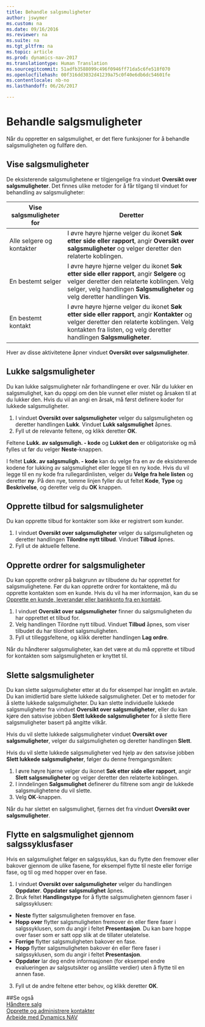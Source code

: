 ```yaml
---
title: Behandle salgsmuligheter
author: jswymer
ms.custom: na
ms.date: 09/16/2016
ms.reviewer: na
ms.suite: na
ms.tgt_pltfrm: na
ms.topic: article
ms.prod: dynamics-nav-2017
ms.translationtype: Human Translation
ms.sourcegitcommit: 51adfb3588099c496f0946ff71da5c6fe518f070
ms.openlocfilehash: 00f316dd3032d41239a75c0f40e6db6dc54601fe
ms.contentlocale: nb-no
ms.lasthandoff: 06/26/2017

---
```

# <a name="processing-sales-opportunities"></a>Behandle salgsmuligheter
Når du oppretter en salgsmulighet, er det flere funksjoner for å behandle salgsmuligheten og fullføre den.

## <a name="view-opportunities"></a>Vise salgsmuligheter
De eksisterende salgsmulighetene er tilgjengelige fra vinduet **Oversikt over salgsmuligheter**. Det finnes ulike metoder for å får tilgang til vinduet for behandling av salgsmuligheter:

|Vise salgsmuligheter for |Deretter |
|--------------------------|-----|
|Alle selgere og kontakter|I øvre høyre hjørne velger du ikonet **Søk etter side eller rapport**, angir **Oversikt over salgsmuligheter** og velger deretter den relaterte koblingen.|
|En bestemt selger|I øvre høyre hjørne velger du ikonet **Søk etter side eller rapport**, angir **Selgere** og velger deretter den relaterte koblingen. Velg selger, velg handlingen **Salgsmuligheter** og velg deretter handlingen **Vis**.|
|En bestemt kontakt|I øvre høyre hjørne velger du ikonet **Søk etter side eller rapport**, angir **Kontakter** og velger deretter den relaterte koblingen. Velg kontakten fra listen, og velg deretter handlingen **Salgsmuligheter**.|

Hver av disse aktivitetene åpner vinduet **Oversikt over salgsmuligheter**.

## <a name="close-opportunities"></a>Lukke salgsmuligheter
Du kan lukke salgsmuligheter når forhandlingene er over. Når du lukker en salgsmulighet, kan du oppgi om den ble vunnet eller mistet og årsaken til at du lukker den. Hvis du vil an angi en årsak, må først definere koder for lukkede salgsmuligheter.

1. I vinduet **Oversikt over salgsmuligheter** velger du salgsmuligheten og deretter handlingen **Lukk**. Vinduet **Lukk salgsmulighet** åpnes.
2. Fyll ut de relevante feltene, og klikk deretter **OK**.

  Feltene **Lukk. av salgsmuligh. - kode** og **Lukket den** er obligatoriske og må fylles ut før du velger **Neste**-knappen.

  I feltet **Lukk. av salgsmuligh. - kode** kan du velge fra en av de eksisterende kodene for lukking av salgsmulighet eller legge til en ny kode. Hvis du vil legge til en ny kode fra rullegardinlisten, velger du **Velge fra hele listen** og deretter **ny**. På den nye, tomme linjen fyller du ut feltet **Kode**, **Type** og **Beskrivelse**, og deretter velg du **OK** knappen.

## <a name="create-quotes-for-opportunities"></a>Opprette tilbud for salgsmuligheter
Du kan opprette tilbud for kontakter som ikke er registrert som kunder.

1. I vinduet **Oversikt over salgsmuligheter** velger du salgsmuligheten og deretter handlingen **Tilordne nytt tilbud**. Vinduet **Tilbud** åpnes.
2. Fyll ut de aktuelle feltene.

## <a name="create-sales-orders-for-opportunities"></a>Opprette ordrer for salgsmuligheter
Du kan opprette ordrer på bakgrunn av tilbudene du har opprettet for salgsmulighetene. Før du kan opprette ordrer for kontaktene, må du opprette kontakten som en kunde. Hvis du vil ha mer informasjon, kan du se [Opprette en kunde, leverandør eller bankkonto fra en kontakt](marketing-how-create-contacts-new-customers-vendors-bank-accounts.md).

1. I vinduet **Oversikt over salgsmuligheter** finner du salgsmuligheten du har opprettet et tilbud for.
2. Velg handlingen Tilordne nytt tilbud. Vinduet **Tilbud** åpnes, som viser tilbudet du har tilordnet salgsmuligheten.
3. Fyll ut tilleggsfeltene, og klikk deretter handlingen **Lag ordre**.

Når du håndterer salgsmuligheter, kan det være at du må opprette et tilbud for kontakten som salgsmuligheten er knyttet til.

## <a name="delete-opportunities"></a>Slette salgsmuligheter
Du kan slette salgsmuligheter etter at du for eksempel har inngått en avtale. Du kan imidlertid bare slette lukkede salgsmuligheter. Det er to metoder for å slette lukkede salgsmuligheter. Du kan slette individuelle lukkede salgsmuligheter fra vinduet **Oversikt over salgsmuligheter**, eller du kan kjøre den satsvise jobben **Slett lukkede salgsmuligheter** for å slette flere salgsmuligheter basert på angitte vilkår.

Hvis du vil slette lukkede salgsmuligheter vinduet **Oversikt over salgsmuligheter**, velger du salgsmuligheten og deretter handlingen **Slett**.

Hvis du vil slette lukkede salgsmuligheter ved hjelp av den satsvise jobben **Slett lukkede salgsmuligheter**, følger du denne fremgangsmåten:

1. I øvre høyre hjørne velger du ikonet **Søk etter side eller rapport**, angir **Slett salgsmuligheter** og velger deretter den relaterte koblingen.
2. I inndelingen **Salgsmulighet** definerer du filtrene som angir de lukkede salgsmulighetene du vil slette.
3. Velg **OK**-knappen.

Når du har slettet en salgsmulighet, fjernes det fra vinduet **Oversikt over salgsmuligheter**.

## <a name="move-an-opportunity-through-sales-cycle-stages"></a>Flytte en salgsmulighet gjennom salgssyklusfaser
Hvis en salgsmulighet følger en salgssyklus, kan du flytte den fremover eller bakover gjennom de ulike fasene, for eksempel flytte til neste eller forrige fase, og til og med hopper over en fase.

1. I vinduet **Oversikt over salgsmuligheter** velger du handlingen **Oppdater**. **Oppdater salgsmulighet** åpnes.
2. Bruk feltet **Handlingstype** for å flytte salgsmuligheten gjennom faser i salgssyklusen:
  * **Neste** flytter salgsmuligheten fremover en fase.
  * **Hopp over** flytter salgsmuligheten fremover én eller flere faser i salgssyklusen, som du angir i feltet **Presentasjon**. Du kan bare hoppe over faser som er satt opp slik at de tillater utelatelse.
  * **Forrige** flytter salgsmuligheten bakover en fase.
  * **Hopp** flytter salgsmuligheten bakover én eller flere faser i salgssyklusen, som du angir i feltet **Presentasjon**.
  * **Oppdater** lar deg endre informasjonen (for eksempel endre evalueringen av salgsutsikter og anslåtte verdier) uten å flytte til en annen fase.
3. Fyll ut de andre feltene etter behov, og klikk deretter **OK**.

##<a name="see-also"></a>Se også  
[Håndtere salg](sales-manage-sales.md)  
[Opprette og administrere kontakter](marketing-contacts.md)  
[Arbeide med Dynamics NAV](ui-work-product.md)

